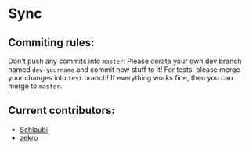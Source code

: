# Sync

## Commiting rules:

Don't push any commits into `master`! Please cerate your own dev branch named `dev-yourname` and commit new stuff to it!
For tests, please merge your changes into `test` branch!
If everything works fine, then you can merge to `master`.

## Current contributors:

- [Schlaubi](http://github.com/DRSchlaubi)
- [zekro](http://github.com/zekrotja)
